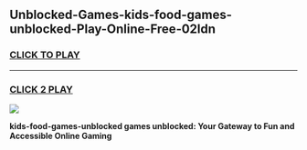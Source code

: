 
## Unblocked-Games-kids-food-games-unblocked-Play-Online-Free-02ldn
<h3>
<a href="https://premium76.site?title=kids-food-games-unblocked&ref=26A">CLICK TO PLAY</a></h3>
<hr>

<h3>
<a href="https://premium76.site?title=kids-food-games-unblocked&ref=26A">CLICK 2 PLAY</a>
  
</h3>

<a href="https://premium76.site?title=kids-food-games-unblocked&ref=26A"><img src="https://clearcache.store/games.png"></a>


**kids-food-games-unblocked games unblocked: Your Gateway to Fun and Accessible Online Gaming**
